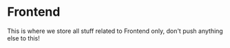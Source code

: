 # Frontend
This is where we store all stuff related to Frontend only, don't push anything else to this!
